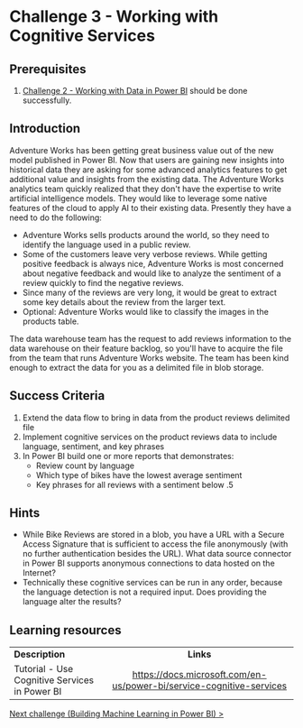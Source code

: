 # Challenge 3 - Working with Cognitive Services

## Prerequisites

1. [Challenge 2 - Working with Data in Power BI](./02-Dataflows.md) should be done successfully.


## Introduction

Adventure Works has been getting great business value out of the new model published in Power BI.  Now that users are gaining new insights into historical data they are asking for some advanced analytics features to get additional value and insights from the existing data. The Adventure Works analytics team quickly realized that they don't have the expertise to write artificial intelligence models.  They would like to leverage some native features of the cloud to apply AI to their existing data.  Presently they have a need to do the following:
*   Adventure Works sells products around the world, so they need to identify the language used in a public review.
*   Some of the customers leave very verbose reviews. While getting positive feedback is always nice, Adventure Works is most concerned about negative feedback and would like to analyze the sentiment of a review quickly to find the negative reviews.
*   Since many of the reviews are very long, it would be great to extract some key details about the review from the larger text.
*   Optional:  Adventure Works would like to classify the images in the products table.

The data warehouse team has the request to add reviews information to the data warehouse on their feature backlog, so you'll have to acquire the file from the team that runs Adventure Works website.  The team has been kind enough to extract the data for you as a delimited file in blob storage.

## Success Criteria
1.  Extend the data flow to bring in data from the product reviews delimited file
1.  Implement cognitive services on the product reviews data to include language, sentiment, and key phrases
1.  In Power BI build one or more reports that demonstrates:
    *   Review count by language
    *   Which type of bikes have the lowest average sentiment
    * Key phrases for all reviews with a sentiment below .5

## Hints
* While Bike Reviews are stored in a blob, you have a URL with a Secure Access Signature that is sufficient to access the file anonymously (with no further authentication besides the URL). What data source connector in Power BI supports anonymous connections to data hosted on the Internet?
*   Technically these cognitive services can be run in any order, because the language detection is not a required input.  Does providing the language alter the results?


## Learning resources

|                                            |                                                                                                                                                       |
| ------------------------------------------ | :---------------------------------------------------------------------------------------------------------------------------------------------------: |
| **Description**                            |                                                                       **Links**                                                                       |
| Tutorial - Use Cognitive Services in Power BI | <https://docs.microsoft.com/en-us/power-bi/service-cognitive-services> |

[Next challenge (Building Machine Learning in Power BI) >](./04-PowerBIAutoML.md)
